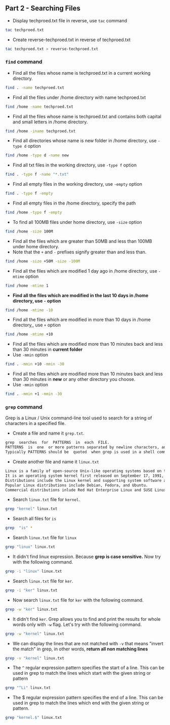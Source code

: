 ## Part 2 - Searching Files

- Display techproed.txt file in reverse, use `tac` command

```bash
tac techproed.txt
```

- Create reverse-techproed.txt in reverse of techproed.txt

```bash
tac techproed.txt > reverse-techproed.txt
```


### `find` command

- Find all the files whose name is techproed.txt in a current working directory.

```bash
find . -name techproed.txt
```

- Find all the files under /home directory with name techproed.txt

```bash
find /home -name techproed.txt
```

- Find all the files whose name is techproed.txt and contains both capital and small letters in /home directory.

```bash
find /home -iname techproed.txt
```

- Find all directories whose name is new folder in /home directory, use `-type d` option

```bash
find /home -type d -name new
```

- Find all txt files in the working directory, use `-type f` option

```bash
find . -type f -name "*.txt"
```

- Find all empty files in the working directory, use `-empty` option

```bash
find . -type f -empty
```

- Find all empty files in the /home directory, specify the path

```bash
find /home -type f -empty
```

- To find all 100MB files under home directory, use `-size` option

```bash
find /home -size 100M
```

- Find all the files which are greater than 50MB and less than 100MB under home directory. 
- Note that the `+` and `-` prefixes signify greater than and less than.

```bash
find /home -size +50M -size -100M
```

- Find all the files which are modified 1 day ago in /home directory, use `-mtime` option

```bash
find /home -mtime 1
```

- **Find all the files which are modified in the last 10 days in /home directory, use `-` option**

```bash
find /home -mtime -10
```

- Find all the files which are modified in more than 10 days in /home directory,, use `+` option

```bash
find /home -mtime +10
```

- Find all the files which are modified more than 10 minutes back and less than 30 minutes in **current folder**
- Use `-mmin` option

```bash
find . -mmin +10 -mmin -30
```

- Find all the files which are modified more than 10 minutes back and less than 30 minutes in **new** or any other directory you choose.
- Use `-mmin` option

```bash
find . -mmin +1 -mmin -30
```

### `grep` command

Grep is a Linux / Unix command-line tool used to search for a string of characters in a specified file. 

- Create a file and name it `grep.txt`.

```txt
grep  searches  for  PATTERNS  in  each  FILE.
PATTERNS  is  one  or more patterns separated by newline characters, and grep prints each line that matches a pattern.  
Typically PATTERNS should be  quoted  when grep is used in a shell command.
```

- Create another file and name it `linux.txt`

```txt
Linux is a family of open-source Unix-like operating systems based on the Linux kernel.
It is an operating system kernel first released on September 17, 1991, by Linus Torvalds.Linux is typically packaged in a Linux distribution.
Distributions include the Linux kernel and supporting system software and libraries.
Popular Linux distributions include Debian, Fedora, and Ubuntu. 
Commercial distributions inlude Red Hat Enterprise Linux and SUSE Linux Enterprise Server.
```

- Search `linux.txt` file for `kernel`. 

```bash
grep "kernel" linux.txt
```

- Search all files for `is`

```bash
grep  "is" *
```

- Search `linux.txt` file for `linux`

```bash
grep "linux" linux.txt
```

- It didn't find linux expression. Because **grep is case sensitive.** Now try with the following command.

```bash
grep -i "linux" linux.txt
```

- Search `linux.txt` file for `ker`.

```bash
grep -i "ker" linux.txt
```

- Now search `linux.txt` file for `ker` with the following command.

```bash
grep -w "ker" linux.txt
```

- It didn't find `ker`. Grep allows you to find and print the results for whole words only with `-w` flag. Let's try with the following command.

```bash
grep -w "kernel" linux.txt
```

- We can display the lines that are not matched with `-v` that means "invert the match" in grep, in other words, **return all non matching lines**

```bash
grep -v "kernel" linux.txt
```

- The `^` regular expression pattern specifies the start of a line. This can be used in grep to match the lines which start with the given string or pattern

```bash
grep "^Li" linux.txt
```

- The $ regular expression pattern specifies the end of a line. This can be used in grep to match the lines which end with the given string or pattern.

```bash
grep "kernel.$" linux.txt
```
